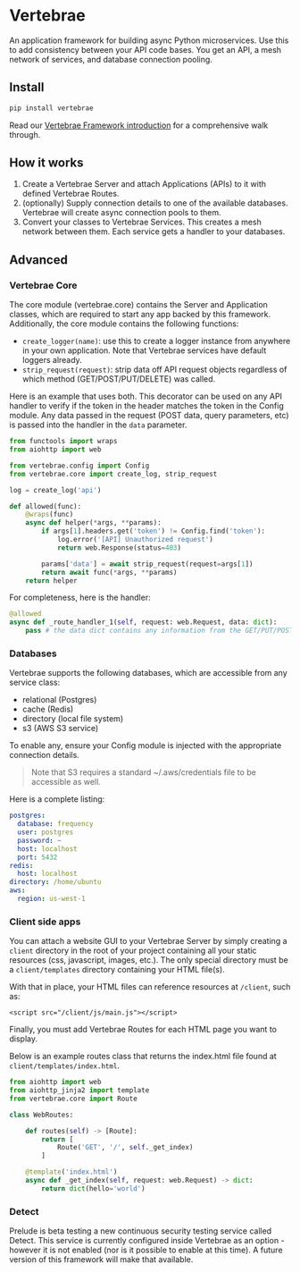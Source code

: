 # Vertebrae

An application framework for building async Python microservices. Use this to add consistency between your API code bases.
You get an API, a mesh network of services, and database connection pooling.

## Install

```bash
pip install vertebrae
```

Read our [Vertebrae Framework introduction](https://feed.prelude.org/p/vertebrae) for a comprehensive walk through.

## How it works

1. Create a Vertebrae Server and attach Applications (APIs) to it with defined Vertebrae Routes.
2. (optionally) Supply connection details to one of the available databases. Vertebrae will create async connection pools to them.
3. Convert your classes to Vertebrae Services. This creates a mesh network between them. Each service gets a handler to your databases.

## Advanced

### Vertebrae Core

The core module (vertebrae.core) contains the Server and Application classes, which are required to start any app
backed by this framework. Additionally, the core module contains the following functions:

- ```create_logger(name)```: use this to create a logger instance from anywhere in your own application. Note that Vertebrae services have default loggers already.
- ```strip_request(request)```: strip data off API request objects regardless of which method (GET/POST/PUT/DELETE) was called.

Here is an example that uses both. This decorator can be used on any API handler to verify if the token in the header 
matches the token in the Config module. Any data passed in the request (POST data, query parameters, etc) is passed 
into the handler in the ```data``` parameter.

```python
from functools import wraps
from aiohttp import web

from vertebrae.config import Config
from vertebrae.core import create_log, strip_request

log = create_log('api')

def allowed(func):
    @wraps(func)
    async def helper(*args, **params):
        if args[1].headers.get('token') != Config.find('token'):
            log.error('[API] Unauthorized request')
            return web.Response(status=403)

        params['data'] = await strip_request(request=args[1])
        return await func(*args, **params)
    return helper
```

For completeness, here is the handler:
```python
@allowed
async def _route_handler_1(self, request: web.Request, data: dict):
    pass # the data dict contains any information from the GET/PUT/POST/DELETE request
```

### Databases

Vertebrae supports the following databases, which are accessible from any service class:

- relational (Postgres)
- cache (Redis)
- directory (local file system)
- s3 (AWS S3 service)

To enable any, ensure your Config module is injected with the appropriate connection details. 

> Note that S3 requires a standard ~/.aws/credentials file to be accessible as well. 

Here is a complete listing:

```yaml
postgres:
  database: frequency
  user: postgres
  password: ~
  host: localhost
  port: 5432
redis:
  host: localhost
directory: /home/ubuntu
aws:
  region: us-west-1
```

### Client side apps

You can attach a website GUI to your Vertebrae Server by simply creating a ```client``` directory in
the root of your project containing all your static resources (css, javascript, images, etc.). The only special
directory must be a ```client/templates``` directory containing your HTML file(s).

With that in place, your HTML files can reference resources at ```/client```, such as:

```angular2html
<script src="/client/js/main.js"></script>
```

Finally, you must add Vertebrae Routes for each HTML page you want to display. 

Below is an example routes class that returns the index.html file found at ```client/templates/index.html```.

```python
from aiohttp import web
from aiohttp_jinja2 import template
from vertebrae.core import Route

class WebRoutes:

    def routes(self) -> [Route]:
        return [
            Route('GET', '/', self._get_index)
        ]

    @template('index.html')
    async def _get_index(self, request: web.Request) -> dict:
        return dict(hello='world')
```

### Detect 

Prelude is beta testing a new continuous security testing service called Detect. This service is currently configured
inside Vertebrae as an option - however it is not enabled (nor is it possible to enable at this time). A future version
of this framework will make that available.
